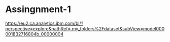 # Assingnment-1
https://eu2.ca.analytics.ibm.com/bi/?perspective=explore&pathRef=.my_folders%2Fdataset&subView=model000001832716804b_00000004
